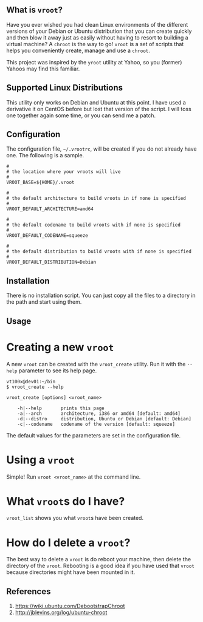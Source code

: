 What is `vroot`?
----------------

Have you ever wished you had clean Linux environments of the different versions of your Debian or Ubuntu distribution that you can create quickly and then blow it away just as easily without having to resort to building a virtual machine?  A `chroot` is the way to go!  `vroot` is a set of scripts that helps you conveniently create, manage and use a `chroot`.

This project was inspired by the `yroot` utility at Yahoo, so you (former) Yahoos may find this familiar.


Supported Linux Distributions
-----------------------------

This utility only works on Debian and Ubuntu at this point.  I have used a derivative it on CentOS before but lost that version of the script.  I will toss one together again some time, or you can send me a patch.


Configuration
-------------

The configuration file, `~/.vrootrc`, will be created if you do not already have one.  The following is a sample.

    #
    # the location where your vroots will live
    #
    VROOT_BASE=${HOME}/.vroot
    
    #
    # the default architecture to build vroots in if none is specified
    #
    VROOT_DEFAULT_ARCHITECTURE=amd64
    
    #
    # the default codename to build vroots with if none is specified
    #
    VROOT_DEFAULT_CODENAME=squeeze

    #
    # the default distribution to build vroots with if none is specified
    #
    VROOT_DEFAULT_DISTRIBUTION=Debian

Installation
------------

There is no installation script.  You can just copy all the files to a directory in the path and start using them.


Usage
-----

Creating a new `vroot`
======================

A new `vroot` can be created with the `vroot_create` utility.  Run it with the `--help` parameter to see its help page.

    vt100x@dev01:~/bin
    $ vroot_create --help
    
    vroot_create [options] <vroot_name>
    
        -h|--help       prints this page
        -a|--arch       architecture, i386 or amd64 [default: amd64]
        -d|--distro     distribution, Ubuntu or Debian [default: Debian]
        -c|--codename   codename of the version [default: squeeze]

The default values for the parameters are set in the configuration file.

Using a `vroot`
===============

Simple!  Run `vroot <vroot_name>` at the command line.


What `vroot`s do I have?
========================

`vroot_list` shows you what `vroot`s have been created.

How do I delete a `vroot`?
==========================

The best way to delete a `vroot` is do reboot your machine, then delete the directory of the `vroot`.  Rebooting is a good idea if you have used that `vroot` because directories might have been mounted in it.

References
----------

1. https://wiki.ubuntu.com/DebootstrapChroot
2. http://jblevins.org/log/ubuntu-chroot
